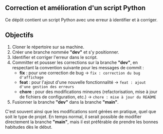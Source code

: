 ## Correction et amélioration d'un script Python  

Ce dépôt contient un script Python avec une erreur à identifier et à corriger.  

## Objectifs  

1. Cloner le répertoire sur sa machine.  
2. Créer une branche nommée **"dev"** et s'y positionner.  
3. Identifier et corriger l'erreur dans le script.  
4. Committer et pousser les corrections sur la branche **"dev"**, en respectant la convention suivante pour les messages de commit :  
   - **fix** : pour une correction de bug → `fix : correction du bug d'affichage`  
   - **feat** : pour l'ajout d'une nouvelle fonctionnalité → `feat : ajout d'une gestion des erreurs`  
   - **chore** : pour des modifications mineures (refactorisation, mise à jour de fichiers de configuration, etc.) → `chore : mise à jour du README`  
5. Fusionner la branche **"dev"** dans la branche **"main"**.  

C'est souvent ainsi que les modifications sont gérées en pratique, quel que soit le type de projet. En temps normal, il serait possible de modifier directement la branche **"main"**, mais il est préférable de prendre les bonnes habitudes dès le début.